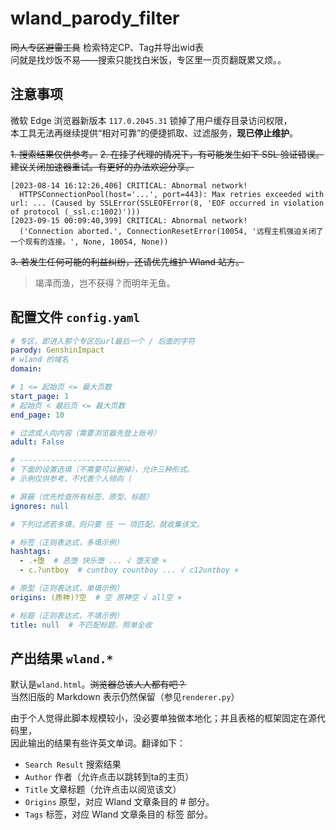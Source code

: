 # wland_parody_filter
~~同人专区避雷工具~~ 检索特定CP、Tag并导出wid表  
问就是找炒饭不易——搜索只能找白米饭，专区里一页页翻既累又烦。。

## 注意事项

微软 Edge 浏览器新版本 `117.0.2045.31` 锁掉了用户缓存目录访问权限，  
本工具无法再继续提供“相对可靠”的便捷抓取、过滤服务，**现已停止维护**。

~~1. 搜索结果仅供参考。~~
~~2. 在挂了代理的情况下，有可能发生如下 SSL 验证错误。~~  
  ~~建议关闭加速器重试。有更好的办法欢迎分享。~~

```log
[2023-08-14 16:12:26,406] CRITICAL: Abnormal network!
  HTTPSConnectionPool(host='...', port=443): Max retries exceeded with url: ... (Caused by SSLError(SSLEOFError(8, 'EOF occurred in violation of protocol (_ssl.c:1002)')))
[2023-09-15 00:09:40,399] CRITICAL: Abnormal network!
  ('Connection aborted.', ConnectionResetError(10054, '远程主机强迫关闭了一个现有的连接。', None, 10054, None))
```

~~3. 若发生任何可能的利益纠纷，还请优先维护 Wland 站方。~~

> 竭泽而渔，岂不获得？而明年无鱼。


## 配置文件 `config.yaml`
```yaml
# 专区，即进入那个专区后url最后一个 / 后面的字符
parody: GenshinImpact
# wland 的域名
domain: 

# 1 <= 起始页 <= 最大页数
start_page: 1
# 起始页 < 最后页 <= 最大页数
end_page: 10

# 过滤成人向内容（需要浏览器先登上账号）
adult: False

# -------------------------
# 下面的设置选填（不需要可以删掉），允许三种形式。
# 示例仅供参考，不代表个人倾向（

# 屏蔽（优先检查所有标签、原型、标题）
ignores: null

# 下列过滤若多填，则只要 任 一 项匹配，就收集该文。

# 标签（正则表达式，多填示例）
hashtags:
  - .+堕  # 恶堕 快乐堕 ... √ 堕天使 ×
  - c.?untboy  # cuntboy countboy ... √ c12untboy ×

# 原型（正则表达式，单填示例）
origins: (原神)?空  # 空 原神空 √ all空 ×

# 标题（正则表达式，不填示例）
title: null  # 不匹配标题，照单全收
```

## 产出结果 `wland.*`
默认是`wland.html`。~~浏览器总该人人都有吧？~~  
当然旧版的 Markdown 表示仍然保留（参见`renderer.py`）

由于个人觉得此脚本规模较小，没必要单独做本地化；并且表格的框架固定在源代码里，  
因此输出的结果有些许英文单词。翻译如下：

- `Search Result`  搜索结果
- `Author`  作者（允许点击以跳转到ta的主页）
- `Title`  文章标题（允许点击以阅览该文）
- `Origins`  原型，对应 Wland 文章条目的 # 部分。
- `Tags`  标签，对应 Wland 文章条目的 标签 部分。
